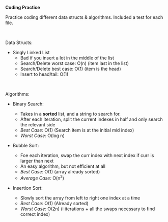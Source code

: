 **Coding Practice**

Practice coding different data structs & algorithms. Included a test for each file.

<br>

Data Structs:
- Singly Linked List
  * Bad if you insert a lot in the middle of the list
  * Search/Delete worst case: O(n) (item last in the list)
  * Search/Delete best case: O(1) (item is the head)
  * Insert to head/tail: O(1)

<br>

Algorithms:
- Binary Search: 
    * Takes in a **sorted** list, and a string to search for.
    * After each iteration, split the current indexes in half and only search the relevant side
    * *Best Case:* O(1) (Search item is at the initial mid index)
    * *Worst Case:* O(log n)
  

- Bubble Sort:
  * Foe each iteration, swap the curr index with next index if curr is larger than next
  * An easy algorithm, but not efficient at all
  * *Best Case:* O(1) (array already sorted)
  * *Average Case:* O(n<sup>2</sup>)
  

- Insertion Sort:
  * Slowly sort the array from left to right one index at a time
  * *Best Case:* O(1) (Already sorted)
  * *Worst Case:* O(2n) (i iterations + all the swaps necessary to find correct index)
    